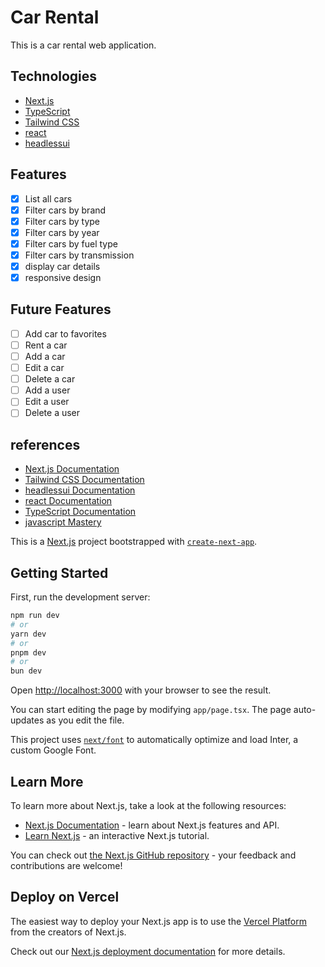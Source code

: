 # Car Rental

This is a car rental web application. 

## Technologies
- [Next.js](https://nextjs.org/)
- [TypeScript](https://www.typescriptlang.org/)
- [Tailwind CSS](https://tailwindcss.com/)
- [react](https://reactjs.org/)
- [headlessui](https://headlessui.dev/)

## Features
- [x] List all cars
- [x] Filter cars by brand
- [x] Filter cars by type
- [x] Filter cars by year
- [x] Filter cars by fuel type
- [x] Filter cars by transmission
- [x] display car details
- [x] responsive design

## Future Features
- [ ] Add car to favorites
- [ ] Rent a car
- [ ] Add a car
- [ ] Edit a car
- [ ] Delete a car
- [ ] Add a user
- [ ] Edit a user
- [ ] Delete a user

## references
- [Next.js Documentation](https://nextjs.org/docs)
- [Tailwind CSS Documentation](https://tailwindcss.com/docs)
- [headlessui Documentation](https://headlessui.dev/)
- [react Documentation](https://reactjs.org/docs/getting-started.html)
- [TypeScript Documentation](https://www.typescriptlang.org/docs/)
- [javascript Mastery](https://www.youtube.com/watch?v=pUNSHPyVryU)





This is a [Next.js](https://nextjs.org/) project bootstrapped with [`create-next-app`](https://github.com/vercel/next.js/tree/canary/packages/create-next-app).

## Getting Started

First, run the development server:

```bash
npm run dev
# or
yarn dev
# or
pnpm dev
# or
bun dev
```

Open [http://localhost:3000](http://localhost:3000) with your browser to see the result.

You can start editing the page by modifying `app/page.tsx`. The page auto-updates as you edit the file.

This project uses [`next/font`](https://nextjs.org/docs/basic-features/font-optimization) to automatically optimize and load Inter, a custom Google Font.

## Learn More

To learn more about Next.js, take a look at the following resources:

- [Next.js Documentation](https://nextjs.org/docs) - learn about Next.js features and API.
- [Learn Next.js](https://nextjs.org/learn) - an interactive Next.js tutorial.

You can check out [the Next.js GitHub repository](https://github.com/vercel/next.js/) - your feedback and contributions are welcome!

## Deploy on Vercel

The easiest way to deploy your Next.js app is to use the [Vercel Platform](https://vercel.com/new?utm_medium=default-template&filter=next.js&utm_source=create-next-app&utm_campaign=create-next-app-readme) from the creators of Next.js.

Check out our [Next.js deployment documentation](https://nextjs.org/docs/deployment) for more details.
